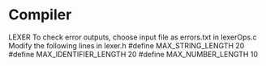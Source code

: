 # Compiler

LEXER
To check error outputs, choose input file as errors.txt in lexerOps.c
Modify the following lines in lexer.h
#define MAX_STRING_LENGTH 20
#define MAX_IDENTIFIER_LENGTH 20
#define MAX_NUMBER_LENGTH 10
